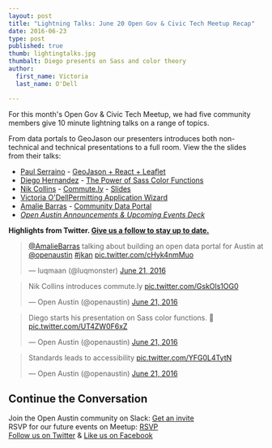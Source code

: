 ```yaml
---
layout: post
title: "Lightning Talks: June 20 Open Gov & Civic Tech Meetup Recap"
date: 2016-06-23
type: post
published: true
thumb: lightingtalks.jpg
thumbalt: Diego presents on Sass and color theory
author:
  first_name: Victoria
  last_name: O'Dell

---
```


For this month's Open Gov & Civic Tech Meetup, we had five community members give 10 minute lightning talks on a range of topics.

From data portals to GeoJason our presenters introduces both non-technical and technical presentations to a full room. View the the slides from their talks:


*   [Paul Serraino](https://github.com/paulserraino) - [GeoJason + React + Leaflet](http://paulserraino.com/geojson-talk/#/Law.on.Web.slides.pdf)
*   [Diego Hernandez](https://github.com/cuyaproductions) - [The Power of Sass Color Functions](http://cuyaproductions.github.io/sass-color-functions/presentation/#/)
*   [Nik Collins](https://twitter.com/nikolac88) - [Commute.ly](http://commute.ly/#!/) - [Slides](https://github.com/open-austin/iced-coffee/files/324749/commutely-austin-open.pdf)
*   [Victoria O'Dell](https://twitter.com/Victoria_ODell)[Permitting Application Wizard](https://docs.google.com/presentation/d/1F0jLB3vJsLLRAXzVwLVB0cr0PGwm_2h33GQquZHzkR0/edit?usp=sharing)
*   [Amalie Barras](https://twitter.com/AmalieBarras) - [Community Data Portal](https://github.com/open-austin/iced-coffee/files/324766/PANDA.Lightnin.pdf)
*   _[Open Austin Announcements & Upcoming Events Deck](https://docs.google.com/presentation/d/1aJPnMyh-PBQ0HTfA1dNPRzrZT2949-P5ww5U_2Tab6U/edit?usp=sharing)_

**Highlights from Twitter. [Give us a follow to stay up to date.](https://twitter.com/openaustin)**

<blockquote class="twitter-tweet" data-lang="en"><p lang="en" dir="ltr"><a href="https://twitter.com/AmalieBarras">@AmalieBarras</a> talking about building an open data portal for Austin at <a href="https://twitter.com/openaustin">@openaustin</a> <a href="https://twitter.com/hashtag/jkan?src=hash">#jkan</a> <a href="https://t.co/cHyk4nmMuo">pic.twitter.com/cHyk4nmMuo</a></p>&mdash; luqmaan (@luqmonster) <a href="https://twitter.com/luqmonster/status/745067741388800000">June 21, 2016</a></blockquote>

<blockquote class="twitter-tweet" data-lang="en"><p lang="fr" dir="ltr">Nik Collins introduces commute.ly <a href="https://t.co/GskOls1OG0">pic.twitter.com/GskOls1OG0</a></p>&mdash; Open Austin (@openaustin) <a href="https://twitter.com/openaustin/status/745063606681669633">June 21, 2016</a></blockquote>

<blockquote class="twitter-tweet" data-lang="en"><p lang="en" dir="ltr">Diego starts his presentation on Sass color functions. 🎨 <a href="https://t.co/UT4ZW0F6xZ">pic.twitter.com/UT4ZW0F6xZ</a></p>&mdash; Open Austin (@openaustin) <a href="https://twitter.com/openaustin/status/745057664422445056">June 21, 2016</a></blockquote>

<blockquote class="twitter-tweet" data-lang="en"><p lang="en" dir="ltr">Standards leads to accessibility <a href="https://t.co/YFG0L4TytN">pic.twitter.com/YFG0L4TytN</a></p>&mdash; Open Austin (@openaustin) <a href="https://twitter.com/openaustin/status/745055519904169984">June 21, 2016</a></blockquote>


## Continue the Conversation

Join the Open Austin community on Slack: [Get an invite](http://slack.open-austin.org/)
<br>
RSVP for our future events on Meetup: [RSVP](http://www.meetup.com/Open-Austin/)
<br>
[Follow us on Twitter](https://twitter.com/openaustin?lang=en)
& [Like us on Facebook](https://www.facebook.com/Open-Austin-412390968837071/)

<script async src="//platform.twitter.com/widgets.js" charset="utf-8"></script>
